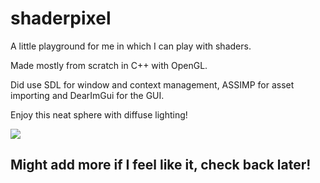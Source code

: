 # shaderpixel
A little playground for me in which I can play with shaders.

Made mostly from scratch in C++ with OpenGL.

Did use SDL for window and context management, ASSIMP for asset importing and DearImGui for the GUI.

Enjoy this neat sphere with diffuse lighting!

![](https://i.imgur.com/WbrUUCs.png)

## Might add more if I feel like it, check back later!
